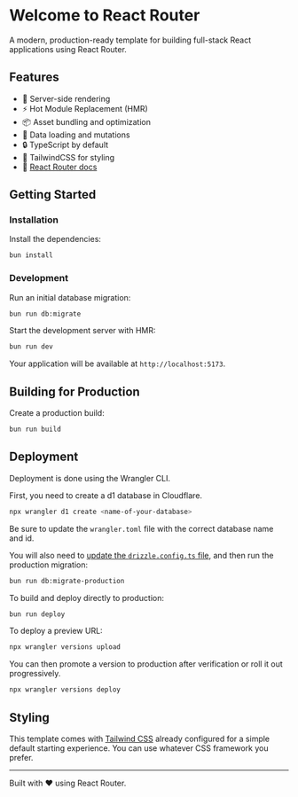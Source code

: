 # Welcome to React Router

A modern, production-ready template for building full-stack React applications using React Router.

## Features

- 🚀 Server-side rendering
- ⚡️ Hot Module Replacement (HMR)
- 📦 Asset bundling and optimization
- 🔄 Data loading and mutations
- 🔒 TypeScript by default
- 🎉 TailwindCSS for styling
- 📖 [React Router docs](https://reactrouter.com/)

## Getting Started

### Installation

Install the dependencies:

```bash
bun install
```

### Development

Run an initial database migration:

```bash
bun run db:migrate
```

Start the development server with HMR:

```bash
bun run dev
```

Your application will be available at `http://localhost:5173`.

## Building for Production

Create a production build:

```bash
bun run build
```

## Deployment

Deployment is done using the Wrangler CLI.

First, you need to create a d1 database in Cloudflare.

```sh
npx wrangler d1 create <name-of-your-database>
```

Be sure to update the `wrangler.toml` file with the correct database name and id.

You will also need to [update the `drizzle.config.ts` file](https://orm.drizzle.team/docs/guides/d1-http-with-drizzle-kit), and then run the production migration:

```sh
bun run db:migrate-production
```

To build and deploy directly to production:

```sh
bun run deploy
```

To deploy a preview URL:

```sh
npx wrangler versions upload
```

You can then promote a version to production after verification or roll it out progressively.

```sh
npx wrangler versions deploy
```

## Styling

This template comes with [Tailwind CSS](https://tailwindcss.com/) already configured for a simple default starting experience. You can use whatever CSS framework you prefer.

---

Built with ❤️ using React Router.
